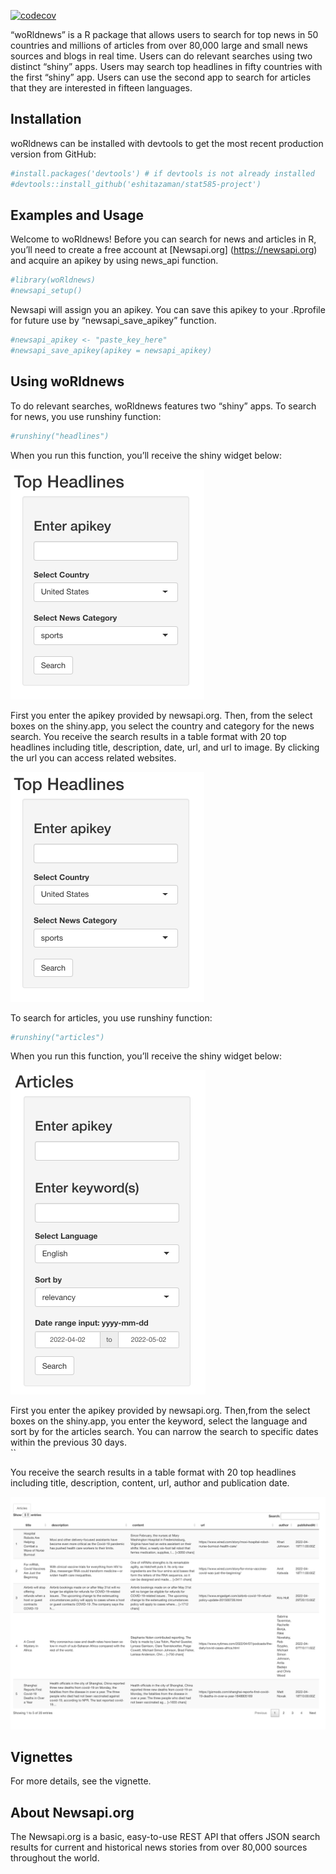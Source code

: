 
<!-- badges: start -->
[![codecov](https://codecov.io/gh/eshitazaman/stat585-project/branch/main/graph/badge.svg?token=DLtd2FbN76)](https://codecov.io/gh/eshitazaman/stat585-project)
<!-- badges: end -->

“woRldnews” is a R package that allows users to search for top news in
50 countries and millions of articles from over 80,000 large and small
news sources and blogs in real time. Users can do relevant searches
using two distinct “shiny” apps. Users may search top headlines in fifty
countries with the first “shiny” app. Users can use the second app to
search for articles that they are interested in fifteen languages.

## Installation

woRldnews can be installed with devtools to get the most recent
production version from GitHub:

``` r
#install.packages('devtools') # if devtools is not already installed
#devtools::install_github('eshitazaman/stat585-project')
```

## Examples and Usage

Welcome to woRldnews! Before you can search for news and articles in R,
you’ll need to create a free account at \[Newsapi.org\]
(<https://newsapi.org>) and acquire an apikey by using news_api
function.

``` r
#library(woRldnews)
#newsapi_setup()
```

Newsapi will assign you an apikey. You can save this apikey to your
.Rprofile for future use by “newsapi_save_apikey” function.

``` r
#newsapi_apikey <- "paste_key_here"
#newsapi_save_apikey(apikey = newsapi_apikey)
```

## Using woRldnews

To do relevant searches, woRldnews features two “shiny” apps. To search
for news, you use runshiny function:

``` r
#runshiny("headlines")
```

When you run this function, you’ll receive the shiny widget below:

![Search box](headlines.png)

First you enter the apikey provided by newsapi.org. Then, from the
select boxes on the shiny.app, you select the country and category for
the news search. You receive the search results in a table format with
20 top headlines including title, description, date, url, and url to
image. By clicking the url you can access related websites.

![Search results](./headlines.png)

To search for articles, you use runshiny function:

``` r
#runshiny("articles")
```

When you run this function, you’ll receive the shiny widget below:

![Search box](./articles.png)

First you enter the apikey provided by newsapi.org. Then,from the select
boxes on the shiny.app, you enter the keyword, select the language and
sort by for the articles search. You can narrow the search to specific
dates within the previous 30 days.  
\`\`

You receive the search results in a table format with 20 top headlines
including title, description, content, url, author and publication date.

![Search results](./articles_results.png)

## Vignettes

For more details, see the vignette.

## About Newsapi.org

The Newsapi.org is a basic, easy-to-use REST API that offers JSON search
results for current and historical news stories from over 80,000 sources
throughout the world.
